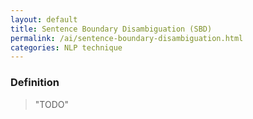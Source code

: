 ```yaml
---
layout: default
title: Sentence Boundary Disambiguation (SBD)
permalink: /ai/sentence-boundary-disambiguation.html
categories: NLP technique
---
```


### Definition

> "TODO"
